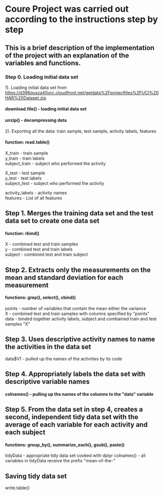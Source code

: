 # Coure Project was carried out according to the instructions step by step  

## This is a brief description of the implementation of the project with an explanation of the variables and functions.

### Step 0. Loading initial data set 
1). Loading initial data set from https://d396qusza40orc.cloudfront.net/getdata%2Fprojectfiles%2FUCI%20HAR%20Dataset.zip
#### download.file() - loading initial data set  
#### unzip() - decompressing data  
  
2). Exporting all the data: train sample, test sample, activity labels, features
#### function: read.table()
X_train - train sample  
y_train - train labels  
subject_train - subject who performed the activity

X_test - test sample  
y_test - test labels  
subject_test - subject who performed the activity

activity_labels - activity names  
features - List of all features


## Step 1. Merges the training data set and the test data set to create one data set
#### function: rbind()  
X - combined test and train samples  
y - combined test and train labels  
subject - combined test and train subject

## Step 2. Extracts only the measurements on the mean and standard deviation for each measurement  
#### functions: grep(), select(), cbind()
points - number of variables that contain the mean either the variance  
X - combined test and train samples with columns specified by "points"  
data - binded together activity labels, subject and combained train and test samples "X"  

## Step 3. Uses descriptive activity names to name the activities in the data set
data$V1 - pulled up the names of the activities by its code  
  
## Step 4. Appropriately labels the data set with descriptive variable names
#### colnames() - pulling up the names of the columns to the "data" variable  

## Step 5. From the data set in step 4, creates a second, independent tidy data set with the average of each variable for each activity and each subject
#### functions: group_by(), summarize_each(), gsub(), paste()  
tidyData - appropriate tidy data set cooked with dplyr
colnames() - all variables in tidyData receive the prefix "mean-of-the-"  
  
## Saving tidy data set
write.table()
